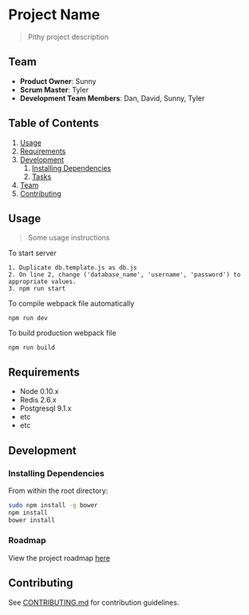 # Project Name

> Pithy project description

## Team

  - __Product Owner__: Sunny
  - __Scrum Master__: Tyler
  - __Development Team Members__: Dan, David, Sunny, Tyler

## Table of Contents

1. [Usage](#Usage)
1. [Requirements](#requirements)
1. [Development](#development)
    1. [Installing Dependencies](#installing-dependencies)
    1. [Tasks](#tasks)
1. [Team](#team)
1. [Contributing](#contributing)

## Usage

> Some usage instructions

  To start server
  ```
  1. Duplicate db.template.js as db.js
  2. On line 2, change ('database_name', 'username', 'password') to appropriate values.
  3. npm run start
  ```

  To compile webpack file automatically 
  ```
  npm run dev
  ```

  To build production webpack file
  ```
  npm run build
  ```

## Requirements

- Node 0.10.x
- Redis 2.6.x
- Postgresql 9.1.x
- etc
- etc

## Development

### Installing Dependencies

From within the root directory:

```sh
sudo npm install -g bower
npm install
bower install
```

### Roadmap

View the project roadmap [here](LINK_TO_PROJECT_ISSUES)


## Contributing

See [CONTRIBUTING.md](CONTRIBUTING.md) for contribution guidelines.
